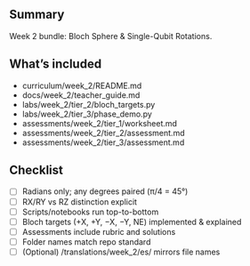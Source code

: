 ﻿## Summary
Week 2 bundle: Bloch Sphere & Single-Qubit Rotations.

## What’s included
- curriculum/week_2/README.md
- docs/week_2/teacher_guide.md
- labs/week_2/tier_2/bloch_targets.py
- labs/week_2/tier_3/phase_demo.py
- assessments/week_2/tier_1/worksheet.md
- assessments/week_2/tier_2/assessment.md
- assessments/week_2/tier_3/assessment.md

## Checklist
- [ ] Radians only; any degrees paired (π/4 = 45°)
- [ ] RX/RY vs RZ distinction explicit
- [ ] Scripts/notebooks run top-to-bottom
- [ ] Bloch targets (+X, +Y, −X, −Y, NE) implemented & explained
- [ ] Assessments include rubric and solutions
- [ ] Folder names match repo standard
- [ ] (Optional) /translations/week_2/es/ mirrors file names
